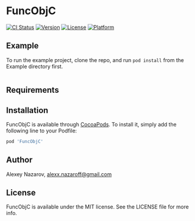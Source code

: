 # FuncObjC

[![CI Status](https://img.shields.io/travis/nzrsky/FuncObjC.svg?style=flat)](https://travis-ci.org/nzrsky/FuncObjC)
[![Version](https://img.shields.io/cocoapods/v/FuncObjC.svg?style=flat)](https://cocoapods.org/pods/FuncObjC)
[![License](https://img.shields.io/cocoapods/l/FuncObjC.svg?style=flat)](https://cocoapods.org/pods/FuncObjC)
[![Platform](https://img.shields.io/cocoapods/p/FuncObjC.svg?style=flat)](https://cocoapods.org/pods/FuncObjC)

## Example

To run the example project, clone the repo, and run `pod install` from the Example directory first.

```objective-c

```

## Requirements

## Installation

FuncObjC is available through [CocoaPods](https://cocoapods.org). To install
it, simply add the following line to your Podfile:

```ruby
pod 'FuncObjC'
```

## Author

Alexey Nazarov, alexx.nazaroff@gmail.com

## License

FuncObjC is available under the MIT license. 
See the LICENSE file for more info.
